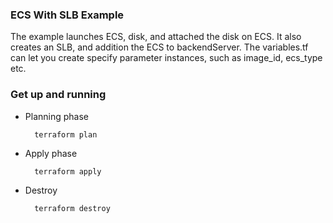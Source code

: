 ### ECS With SLB Example

The example launches ECS, disk, and attached the disk on ECS. It also creates an SLB, and addition the ECS to backendServer. The variables.tf can let you create specify parameter instances, such as image_id, ecs_type etc.

### Get up and running

* Planning phase

		terraform plan 

* Apply phase

		terraform apply 


* Destroy 

		terraform destroy
